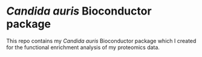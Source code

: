 # _Candida auris_ Bioconductor package
This repo contains my _*Candida auris*_ Bioconductor package which I created for the functional enrichment analysis of my proteomics data.
